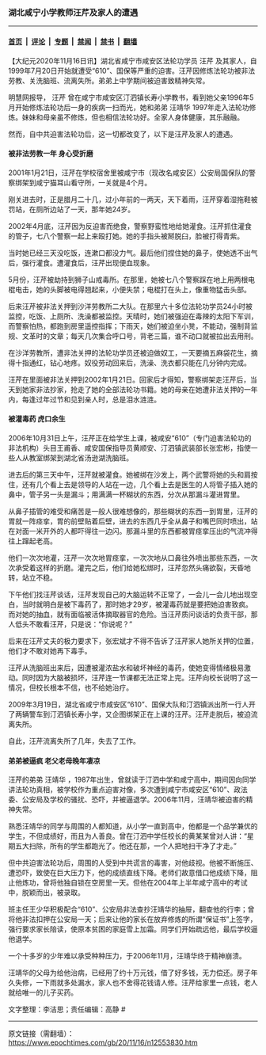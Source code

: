 ### 湖北咸宁小学教师汪芹及家人的遭遇

---

#### [首页](../../../..?n12553830) &nbsp;|&nbsp; [评论](../../../../../epoch-comment?n12553830) &nbsp;|&nbsp; [专题](../../../../../epoch-special?n12553830) &nbsp;|&nbsp; [禁闻](../../../../../epoch-news?n12553830) &nbsp;|&nbsp; [禁书](../../../../../books?n12553830) &nbsp;|&nbsp; [翻墙](https://github.com/gfw-breaker/nogfw/blob/master/README.md?n12553830)


<div class="post_content" id="artbody" itemprop="articleBody">
 <!-- article content begin -->
 <p>
  【大纪元2020年11月16日讯】湖北省咸宁市咸安区法轮功学员
  <ok href="https://www.epochtimes.com/gb/tag/%E6%B1%AA%E8%8A%B9.html">
   汪芹
  </ok>
  及其家人，自1999年7月20日开始就遭受“610”、国保等严重的迫害。汪芹因修炼法轮功被非法劳教、关洗脑班、流离失所。弟弟上中学期间被迫害致精神失常。
 </p>
 <p>
  明慧网报导，
  <ok href="https://www.epochtimes.com/gb/tag/%E6%B1%AA%E8%8A%B9.html">
   汪芹
  </ok>
  曾在咸宁市咸安区汀泗镇长寿小学教书，看到她父亲1996年5月开始修炼法轮功后一身的疾病一扫而光，她和弟弟
  <ok href="https://www.epochtimes.com/gb/tag/%E6%B1%AA%E9%9D%96%E5%8D%8E.html">
   汪靖华
  </ok>
  1997年走入法轮功修炼。妹妹和母亲虽不修炼，但也相信法轮功好。全家人身体健康，其乐融融。
 </p>
 <p>
  然而，自中共迫害法轮功后，这一切都改变了，以下是汪芹及家人的遭遇。
 </p>
 <h4>
  <b>
   被非法劳教一年 身心受折磨
  </b>
 </h4>
 <p>
  2001年1月21日，汪芹在学校宿舍里被咸宁市（现改名咸安区）公安局国保队的警察绑架到咸宁猫耳山看守所，一关就是4个月。
 </p>
 <p>
  刚关进去时，正是腊月二十几，过小年前的一两天，天下着雨，汪芹穿着湿拖鞋被罚站，在厕所边站了一天，那年她24岁。
 </p>
 <p>
  2002年4月底，汪芹因为反迫害而绝食，警察野蛮性地给她灌食。汪芹抓住灌食的管子，七八个警察一起上来殴打她。她的手指头被掰脱臼，脸被打得青紫。
 </p>
 <p>
  当时她已经三天没吃饭，连漱口都没力气。最后他们捏住她的鼻子，使她透不出气后，强行灌食。遭灌食后，汪芹出现便血现象。
 </p>
 <p>
  5月份，汪芹被劫持到狮子山戒毒所。在那里，她被七八个警察踩在地上用两根电棍电击，她的头脚被电得翘起来，小便失禁；电棍打在头上，像重物猛击头部。
 </p>
 <p>
  后来汪芹被非法关押到沙洋劳教所二大队。在那里六十多位法轮功学员24小时被监控，吃饭、上厕所、洗澡都被监控。天晴时，她们被强迫在毒辣的太阳下军训，而警察怕热，都跑到房里遥控指挥；下雨天，她们被迫坐小凳，不能动，强制背监规、文革时的文章；每天几次集合呼口号，背老三篇，谁不动口就被拉出去用刑。
 </p>
 <p>
  在沙洋劳教所，遭非法关押的法轮功学员还被迫做奴工，一天要摘五麻袋花生，摘得十指通红，钻心地疼。奴役劳动回来后，洗澡、洗衣都只能在几分钟内完成。
 </p>
 <p>
  汪芹在里面被非法关押到2002年1月21日。回家后才得知，警察绑架走汪芹后，当天到她家非法抄家，抢走了她的全部法轮功书籍。她的母亲在她遭非法关押的一年内，每逢过年过节和见到亲人时，总是泪水涟涟。
 </p>
 <h4>
  <b>
   被灌毒药 虎口余生
  </b>
 </h4>
 <p>
  2006年10月31日上午，汪芹正在给学生上课，被咸安“610”（专门迫害法轮功的非法机构）头目王甫香、咸安国保指导员黄顺安、汀泗镇武装部长张宏彬，指使一些人从教室绑架到湖北省汤逊湖洗脑班。
 </p>
 <p>
  进去后的第三天中午，汪芹就被灌食。她被绑在沙发上，两个武警将她的头和肩按住，还有几个看上去是领导的人站在一边，几个看上去是医生的人将管子插入她的鼻中，管子另一头是漏斗；用满满一杯糊状的东西，分次从那漏斗灌进胃里。
 </p>
 <p>
  从鼻子插管的难受和痛苦是一般人很难想像的，那些糊状的东西一到胃里，汪芹的胃就一阵痉挛，胃的前壁贴着后壁，进去的东西几乎全从鼻子和嘴巴同时喷出，站在对面一米开外的人都吓得往一边闪。那漏斗里的东西都被胃痉挛压出的气流冲得往上蹿起老高。
 </p>
 <p>
  他们一次次地灌，汪芹一次次地胃痉挛，一次次地从口鼻往外喷出那些东西，一次次承受着这样的折磨。灌完之后，他们给她松绑时，汪芹忽然头痛欲裂，天昏地转，站立不稳。
 </p>
 <p>
  下午他们找汪芹谈话，汪芹发现自己的大脑运转不正常了，一会儿一会儿地出现空白，当时就明白是被下毒药了，那时她才29岁，被灌毒药就是要把她迫害致疯。而对她的抽血，就有面临被活体摘取器官的危险。当汪芹质问谈话的负责干部，那人低头不敢看汪芹，只是说：“你说呢？”
 </p>
 <p>
  后来在汪芹丈夫的极力要求下，张宏斌才不得不告诉了汪芹家人她所关押的位置，他们才不敢对她再下毒手。
 </p>
 <p>
  汪芹从洗脑班出来后，因遭被灌浓盐水和破坏神经的毒药，使她变得情绪极易激动。同时因为大脑被损坏，汪芹连一节课都无法正常上完。汪芹向校长说明了这一情况，但校长根本不信，也不给她治疗。
 </p>
 <p>
  2009年3月19日，湖北省咸宁市咸安区“610”、国保大队和汀泗镇派出所一行人开了两辆警车到汀泗镇长寿小学，又企图绑架正在上课的汪芹。汪芹走脱后，被迫流离失所。
 </p>
 <p>
  自此，汪芹流离失所了几年，失去了工作。
 </p>
 <h4>
  <b>
   弟弟被逼疯 老父老母晚年凄凉
  </b>
 </h4>
 <p>
  汪芹的弟弟
  <ok href="https://www.epochtimes.com/gb/tag/%E6%B1%AA%E9%9D%96%E5%8D%8E.html">
   汪靖华
  </ok>
  ，1987年出生，曾就读于汀泗中学和咸宁高中，期间因向同学讲法轮功真相，被学校作为重点迫害对像，多次遭到咸宁市咸安区“610”、政法委、公安局及学校的骚扰、恐吓，并被逼退学。2006年11月，汪靖华被迫害的精神失常。
 </p>
 <p>
  熟悉汪靖华的同学与周围的人都知道，从小学一直到高中，他都是一个品学兼优的学生，不但成绩好，而且为人善良。曾在汀泗中学任校长的黄某某曾对人讲：“星期五大扫除，所有的学生都跑光了。他还在那，一个人把地扫干净了才走。”
 </p>
 <p>
  但中共迫害法轮功后，周围的人受到中共谎言的毒害，对他歧视。他被不断施压、遭恐吓，致使在巨大压力下，他的成绩直线下降。老师们故意借口他成绩下降，阻止他炼功，曾将他独自锁在空房里一天。但他在2004年上半年咸宁高中的考试中，脱颖而出，被录取。
 </p>
 <p>
  班主任王少华积极配合“610”、公安局非法查抄汪靖华的抽屉，翻查他的行李；曾将他非法扣押在公安局一天；后来让他的家长在放弃修炼的所谓“保证书”上签字，强行要求家长陪读，使原本贫困的家庭雪上加霜。同学们开始疏远他，最后学校逼他退学。
 </p>
 <p>
  一个十多岁的少年难以承受种种压力，于2006年11月，汪靖华终于精神崩溃。
 </p>
 <p>
  汪靖华的父母为给他治病，已经用了约十万元钱，借了好多钱，无力偿还。房子年久失修，一下雨就多处漏水，家人也不舍得花钱请人修。汪芹给家里一点钱，老人就给唯一的儿子买药。
 </p>
 <p>
  文字整理：李洁思；责任编辑：高静 #
 </p>
 <!-- article content end -->
 <div id="below_article_ad">
 </div>
</div>


---

原文链接（需翻墙）：https://www.epochtimes.com/gb/20/11/16/n12553830.htm